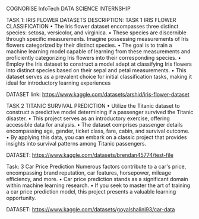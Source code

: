 COGNORISE InfoTech DATA SCIENCE INTERNSHIP

TASK 1: IRIS FLOWER DATASETS
DESCRIPTION:
TASK 1
IRIS FLOWER CLASSIFICATION
• The Iris flower dataset encompasses three distinct species: setosa, versicolor, and 
virginica. 
• These species are discernible through specific measurements. Imagine possessing 
measurements of Iris flowers categorized by their distinct species. 
• The goal is to train a machine learning model capable of learning from these 
measurements and proficiently categorizing Iris flowers into their corresponding 
species.
• Employ the Iris dataset to construct a model adept at classifying Iris flowers into 
distinct species based on their sepal and petal measurements. 
• This dataset serves as a prevalent choice for initial classification tasks, making it 
ideal for introductory learning experiences

DATASET link: https://www.kaggle.com/datasets/arshid/iris-flower-dataset

TASK 2
TITANIC SURVIVAL PREDICTION
• Utilize the Titanic dataset to construct a predictive model determining if a 
passenger survived the Titanic disaster. 
• This project serves as an introductory exercise, offering accessible data for analysis.
• The dataset comprises passenger details encompassing age, gender, ticket class, 
fare, cabin, and survival outcome.
• By applying this data, you can embark on a classic project that provides insights 
into survival patterns among Titanic passengers.

DATASET: https://www.kaggle.com/datasets/brendan45774/test-file

Task: 3
Car Price Prediction
Numerous factors contribute to a car's price, encompassing brand reputation, car 
features, horsepower, mileage efficiency, and more. 
• Car price prediction stands as a significant domain within machine learning 
research.
• If you seek to master the art of training a car price prediction model, this project 
presents a valuable learning opportunity.

DATASET: https://www.kaggle.com/datasets/goyalshalini93/car-data
